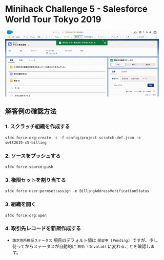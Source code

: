 # Minihack Challenge 5 - Salesforce World Tour Tokyo 2019

![](challenge5_screenshot.gif)

## 解答例の確認方法

### 1. スクラッチ組織を作成する
```
sfdx force:org:create -s -f config/project-scratch-def.json -a swtt2019-c5-billing
```

### 2. ソースをプッシュする
```
sfdx force:source:push
```

### 3. 権限セットを割り当てる
```
sfdx force:user:permset:assign -n BillingAddressVerificationStatus
```

### 3. 組織を開く
```
sfdx force:org:open
```

### 4. 取引先レコードを新規作成する
* `請求住所検証ステータス` 項目のデフォルト値は `保留中 (Pending) `ですが、少し待ってからステータスが自動的に `無効 (Invalid)` に変わることを確認します。